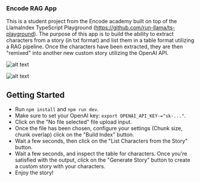 ### Encode RAG App

This is a student project from the Encode academy built on top of the LlamaIndex TypeScript Playground (https://github.com/run-llama/ts-playground). The purpose of this app is to build the ability to extract characters from a story (in txt format) and list them in a table format utilizing a RAG pipeline. Once the characters have been extracted, they are then "remixed" into another new custom story utilizing the OpenAI API. 

![alt text](<Screenshot 2024-11-24 at 3.54.33 PM.png>)

![alt text](<Screenshot 2024-11-24 at 4.05.21 PM.png>)

## Getting Started

- Run `npm install` and `npm run dev`.
- Make sure to set your OpenAI key: `export OPENAI_API_KEY-="sk-..."`.
- Click on the "No file selected" file upload input.
- Once the file has been chosen, configure your settings (Chunk size, chunk overlap) click on the "Build Index" button.
- Wait a few seconds, then click on the "List Characters from the Story" button.
- Wait a few seconds, and inspect the table for characters. Once you're satisfied with the output, click on the "Generate Story" button to create a custom story with your characters.
- Enjoy the story!

